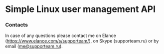 # Simple Linux user management API

### Contacts
In case of any questions please contact me on Elance (https://www.elance.com/s/supporteam/), on Skype (supporteam.ru) or by email (me@supporteam.ru).


